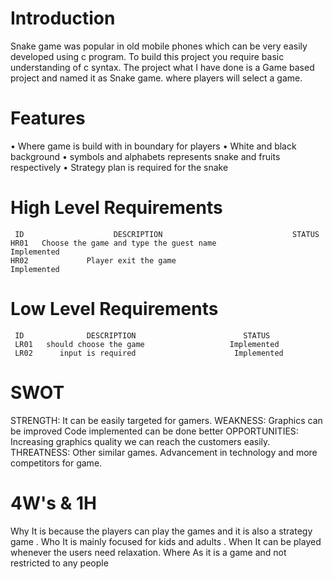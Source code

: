 # Introduction
Snake game was popular in old mobile phones which can be very easily developed using c program. To build this project you require basic understanding of c syntax. 
The project what I have done is a Game based project and named it as Snake game. where players will select a game.

# Features
•	Where game is build with in boundary for players
•	White and black background 
•	symbols and alphabets represents snake and fruits respectively
•	Strategy plan is required for the snake

# High Level Requirements
     ID                    DESCRIPTION	                           STATUS
    HR01   Choose the game and type the guest name	               Implemented
    HR02             Player exit the game	                       Implemented

# Low Level Requirements
     ID              DESCRIPTION	                    STATUS
     LR01   should choose the game	                 Implemented
     LR02      input is required	                  Implemented




# SWOT
STRENGTH:
                 It can be easily targeted for gamers.
WEAKNESS:
                 Graphics can be improved 
                  Code implemented can be done better 
OPPORTUNITIES:
                   Increasing graphics quality we can reach the customers easily.
THREATNESS:
                      Other similar games.
                      Advancement in technology and more competitors for game.

# 4W's & 1H
Why
It is because the players can play the games and it is also a strategy game . 
Who
It is mainly focused for kids and adults .
When
It can be played whenever the users need relaxation.
Where
As it is a game and not restricted to any people 
